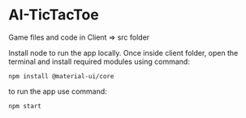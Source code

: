 # AI-TicTacToe

Game files and code in Client => src folder

Install node to run the app locally. Once inside client folder, open the terminal and install required modules using command:

```
npm install @material-ui/core
```

to run the app use command:

```
npm start
```
